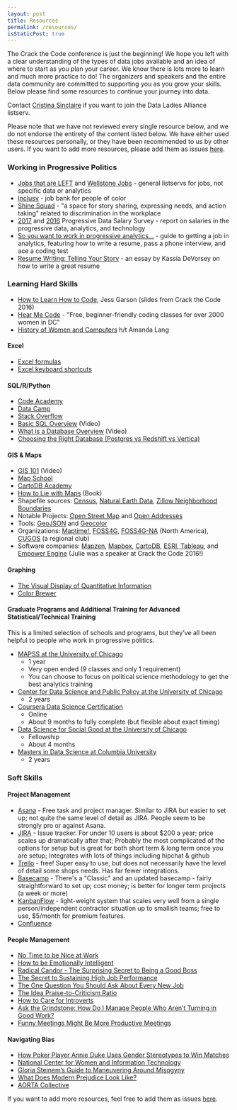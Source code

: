 ```yaml
---
layout: post
title: Resources
permalink: /resources/
isStaticPost: true
---
```


The Crack the Code conference is just the beginning! We hope you left with a clear understanding of the types of data jobs available and an idea of where to start as you plan your career. We know there is lots more to learn and much more practice to do! The organizers and speakers and the entire data community are committed to supporting you as you grow your skills. Below please find some resources to continue your journey into data. 

Contact [Cristina Sinclaire](mailto:cristina.sinclaire@gmail.com) if you want to join the Data Ladies Alliance listserv.

Please note that we have not reviewed every single resource below, and we do not endorse the entirety of the content listed below. We have either used these resources personally, or they have been recommended to us by other users. If you want to add more resources, please add them as issues [here](https://github.com/anniejw6/crackthecodesite).

### Working in Progressive Politics

* [Jobs that are LEFT](https://groups.google.com/forum/#!forum/jobsthatareleft) and [Wellstone Jobs](https://groups.google.com/forum/#!forum/noi-jobs) - general listservs for jobs, not specific data or analytics
* [Inclusv](http://www.inclusv.com/) - job bank for people of color
* [Shine Squad](http://shinesquad.org/) - "a space for story sharing, expressing needs, and action taking" related to discrimination in the workplace
* [2017](/salary2017) and [2016](/public/salary_survey2016.pdf) Progressive Data Salary Survey - report on salaries in the progressive data, analytics, and technology
* [So you want to work in progressive analytics...](https://www.gitbook.com/read/book/anniejw6/jobs-proganalytics) - guide to getting a job in analytics, featuring how to write a resume, pass a phone interview, and ace a coding test
* [Resume Writing: Telling Your Story](https://medium.com/@hereiskass/resume-writing-telling-your-story-bf754cc3beb0) - an essay by Kassia DeVorsey on how to write a great resume

### Learning Hard Skills

* [How to Learn How to Code](https://github.com/JessicaGarson/Crack-the-Code-Talk), Jess Garson (slides from Crack the Code 2016)
* [Hear Me Code](http://hearmecode.com/) - "Free, beginner-friendly coding classes for over 2000 women in DC"
* [History of Women and Computers](https://www.certstaff.com/classes/history-women-computers.html) h/t Amanda Lang
 
#### Excel

* [Excel formulas](https://exceljet.net/formulas)
* [Excel keyboard shortcuts](https://exceljet.net/keyboard-shortcuts)

#### SQL/R/Python

* [Code Academy](https://www.codecademy.com/)
* [Data Camp](https://www.datacamp.com/courses)
* [Stack Overflow](http://stackoverflow.com/)
* [Basic SQL Overview](https://www.youtube.com/watch?v=pJCyTBkoIKA) (Video)
* [What is a Database Overview](https://www.youtube.com/watch?v=Ls_LzOZ7x0c) (Video)
* [Choosing the Right Database (Postgres vs Redshift vs Vertica)](http://db-engines.com/en/system/Amazon+Redshift%3BVertica%3Bpostgresql)

#### GIS & Maps

* [GIS 101](https://www.youtube.com/playlist?list=PLCuEIQl2BByhnFWu858xy5O0rfVAI94Hw) (Video)
* [Map School](http://www.mapschool.io)
* [CartoDB Academy](http://academy.cartodb.com)  
* [How to Lie with Maps](http://www.amazon.com/How-Lie-Maps-Mark-Monmonier/dp/0226534219) (Book)
* Shapefile sources: [Census](https://www.census.gov/geo/maps-data/data/tiger-line.html), [Natural Earth Data](http://www.naturalearthdata.com/), [Zillow Neighborhood Boundaries](http://www.zillow.com/howto/api/neighborhood-boundaries.htm)
* Notable Projects: [Open Street Map](http://www.openstreetmap.org) and [Open Addresses](http://www.openaddresses.io)
* Tools: [GeoJSON](http://www.geojson.io) and [Geocolor](http://www.geocolor.io)
* Organizations: [Maptime!](http://maptime.io/chapters/), [FOSS4G](http://foss4g.org/), [FOSS4G-NA](https://2016.foss4g-na.org/) (North America), [CUGOS](http://cugos.org/) (a regional club)
* Software companies: [Mapzen](https://mapzen.com/), [Mapbox](https://www.mapbox.com/), [CartoDB](https://cartodb.com/), [ESRI](http://www.esri.com/),[ Tableau](http://kb.tableau.com/articles/knowledgebase/mapping-basics), and [Empower Engine](http://www.empowerengine.com/) (Julie was a speaker at Crack the Code 2016!)

#### Graphing

* [The Visual Display of Quantitative Information](http://www.edwardtufte.com/tufte/books_vdqi)
* [Color Brewer](http://www.colorbrewer2.org)

#### Graduate Programs and Additional Training for Advanced Statistical/Technical Training

This is a limited selection of schools and programs, but they’ve all been helpful to people who work in progressive politics.

* [MAPSS at the University of Chicago](https://mapss.uchicago.edu/)
    * 1 year
    * Very open ended (9 classes and only 1 requirement) 
    * You can choose to focus on political science methodology to get the best analytics training
* [Center for Data Science and Public Policy at the University of Chicago](https://capp.sites.uchicago.edu/)
    * 2 years 
* [Coursera Data Science Certification ](https://www.coursera.org/specializations/jhu-data-science)
    * Online 
    * About 9 months to fully complete (but flexible about exact timing) 
* [Data Science for Social Good at the University of Chicago](http://dssg.uchicago.edu/) 
    * Fellowship 
    * About 4 months
* [Masters in Data Science at Columbia University ](http://datascience.columbia.edu/master-of-science-in-data-science)
    * 2 years 

### Soft Skills

#### Project Management

* [Asana](https://asana.com/) - Free task and project manager. Similar to JIRA but easier to set up; not quite the same level of detail as JIRA. People seem to be strongly pro or against Asana.
* [JIRA](https://www.atlassian.com/software/jira) - Issue tracker. For under 10 users is about $200 a year; price scales up dramatically after that; Probably the most complicated of the options for setup but is great for both short term & long term once you are setup; Integrates with lots of things including hipchat & github
* [Trello](https://trello.com/) - free! Super easy to use, but does not necessarily have the level of detail some shops needs. Has far fewer integrations.
* [Basecamp](https://basecamp.com/) - There's a "Classic" and an updated basecamp - fairly straightforward to set up; cost money; is better for longer term projects (a week or more)
* [KanbanFlow](https://kanbanflow.com) - light-weight system that scales very well from a single person/independent contractor situation up to smallish teams; free to use, $5/month for premium features.
* [Confluence](https://www.atlassian.com/software/confluence)  

#### People Management

* [No Time to be Nice at Work](http://www.nytimes.com/2015/06/21/opinion/sunday/is-your-boss-mean.html?_r=1)
* [How to be Emotionally Intelligent](http://www.nytimes.com/2015/04/12/education/edlife/how-to-be-emotionally-intelligent.html)
* [Radical Candor - The Surprising Secret to Being a Good Boss](http://firstround.com/review/radical-candor-the-surprising-secret-to-being-a-good-boss/)
* [The Secret to Sustaining High Job Performance](http://www.nytimes.com/2015/11/14/business/dealbook/the-secret-to-sustaining-high-job-performance.html?_r=0)
* [The One Question You Should Ask About Every New Job](http://www.nytimes.com/2015/12/20/opinion/sunday/the-one-question-you-should-ask-about-every-new-job.html)
* [The Idea Praise-to-Criticism Ratio](https://hbr.org/2013/03/the-ideal-praise-to-criticism.html)
* [How to Care for Introverts](http://kottke.org/14/12/how-to-care-for-introverts)
* [Ask the Grindstone: How Do I Manage People Who Aren’t Turning in Good Work?](https://thebillfold.com/ask-the-grindstone-how-do-i-manage-people-who-aren-t-turning-in-good-work-ae70db21cf11#.gakktestj)
* [Funny Meetings Might Be More Productive Meetings](http://nymag.com/scienceofus/2015/02/funny-meetings-might-be-more-productive-meetings.html)

#### Navigating Bias

* [How Poker Player Annie Duke Uses Gender Stereotypes to Win Matches](http://www.npr.org/2015/09/28/444236895/how-poker-player-annie-duke-used-gender-stereotypes-to-win-matches)
* [National Center for Women and Information Technology](https://www.ncwit.org/)
* [Gloria Steinem’s Guide to Maneuvering Around Misogyny](https://www.evernote.com/shard/s24/sh/4538d6c2-7f37-4451-830d-b3e08bf2daf8/68bcc0ef02c561a8)
* [What Does Modern Prejudice Look Like?](http://www.npr.org/blogs/codeswitch/2013/04/16/177455764/What-Does-Modern-Prejudice-Look-Like?live=1)
* [AORTA Collective](http://aorta.coop/)


If you want to add more resources, feel free to add them as issues [here](https://github.com/anniejw6/crackthecodesite).